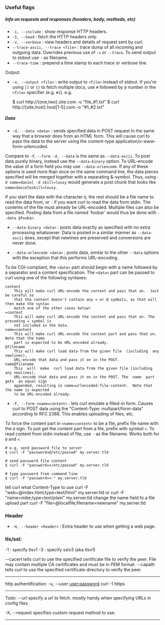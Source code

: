 ### Useful flags

##### Info on requests and responses (headers, body, methods, etc)

- `-i, --include` : show response HTTP headers.
- `-I, --head` : fetch the HTTP headers only.
- `-v, --verbose` : view headers and details of request sent by curl.
- `--trace-ascii, --trace <file>` : trace dump of all incoming and outgoing data. Overrides previous use of `-v` or `--trace`. To send output to stdout use `-` as filename.
- `--trace-time` : prepend a time stamp to each trace or verbose line.

Output:

- `-o, --output <file>` : write output to `<file>` instead of stdout. If you're using `[]` or `{}` to fetch multiple docs, use `#` followed by a number in the `<file>` specifier (e.g. `#1`). e.g.

    $ curl http://{one,two}.site.com -o "file_#1.txt"
    $ curl http://{site,host}.host[1-5].com -o "#1_#2.txt"

##### Data

- `-d, --data <data>` : sends specified data in POST request in the same way that a browser does from an HTML form. This will cause curl to pass the data to the server using the content-type application/x-www-form-urlencoded.

Compare to `-F`, `--form`. `-d, --data` is the same as `--data-ascii`. To post data purely binary, instead use the `--data-binary` option. To URL-encode the value of a form field you may use `--data-urlencode`. If any of these options is used more than once on the same  command  line, the data pieces specified will be merged together with a separating &-symbol. Thus, using `-d name=daniel -d skill=lousy` would generate a post  chunk that looks like `name=daniel&skill=lousy`.

If you start the data with the character `@`, the rest should be a file name to read the data from, or `-` if you want curl to read the data from stdin. The contents of the file must already be URL-encoded. Multiple files can also be specified. Posting data from a file named 'foobar' would thus be done with `--data @foobar`.

- `--data-binary <data>` : posts data exactly as specified with no extra processing whatsoever. Data is posted in a similar manner as `--data-ascii` does, except that newlines are preserved and conversions are never done.

- `--data-urlencode <data>` : posts data, similar to the other `--data` options with the exception that this performs URL-encoding.

To be CGI-compliant, the `<data>` part should begin with a name followed by a separator and a content specification. The `<data>` part can be passed to curl using one of the following syntaxes:

    content
        This will make curl URL-encode the content and pass that on.  Just  be careful so
        that the content doesn't contain any = or @ symbols, as that will then make the syntax
        match one of the other cases below!
    =content
        This will make curl URL-encode the content and pass that on. The preceding = symbol is
        not included in the data.
    name=content
        This will make curl URL-encode the content part and pass that on. Note that the name
        part is expected to be URL-encoded already.
    @filename
        This will make curl load data from the given file  (including  any  newlines),
        URL-encode that data and pass it on in the POST.
    name@filename
        This  will  make  curl load data from the given file (including any newlines),
        URL-encode that data and pass it on in the POST. The  name  part gets  an equal sign
        appended, resulting in name=urlencoded-file-content.  Note that the name is expected
        to be URL-encoded already.

- `-F, --form <name=content>` : lets curl emulate a filled-in form. Causes curl to POST data using the "Content-Type: multipart/form-data" according to RFC 2388. This enables uploading of files, etc.

To force the content part in `<name=content>` to be a file, prefix file name with the `@` sign. To just get the content part from a file, prefix with symbol `<`. To read content from stdin instead of file, use `-` as the filename. Works both for `@` and `<`.

    # e.g. send password file to server
    $ curl -F "password=@/etc/passwd" my.server.tld

    # send password file content
    $ curl -F "password=</etc/passwd" my.server.tld

    # type password from command line
    $ curl -F "password=<-" my.server.tld

tell curl what Content-Type to use
    curl -F "web=@index.html;type=text/html" my.server.tld
    or
    curl -F "name=mike;type=text/plain" my.server.tld
change the name field fo a file upload part
    curl -F "file=@localfile;filename=newname" my.server.tld

### Header

- `-H, --header <header>` : Extra header to use when getting a web page.

### tls/ssl:
-1 :
    specify tlsv1
-3 :
    specify sslv3 (aka tlsv1)

--cacert <ca certificate>
    tells curl to use the specified certificate file to verify the peer. File may contain multiple CA certificates and must be in PEM format.
--capath <CA certificates directory>
    tells curl to use the specified certificate directory to verify the peer.


---
http authentification:
-u, --user <user:password>
    curl -1 https

---
Todo:
--url <URL>
    specify a url to fetch.
    mostly handy when specifying URLs in config files.

-X, --request <command>
    specifies custom request method to use.


---
